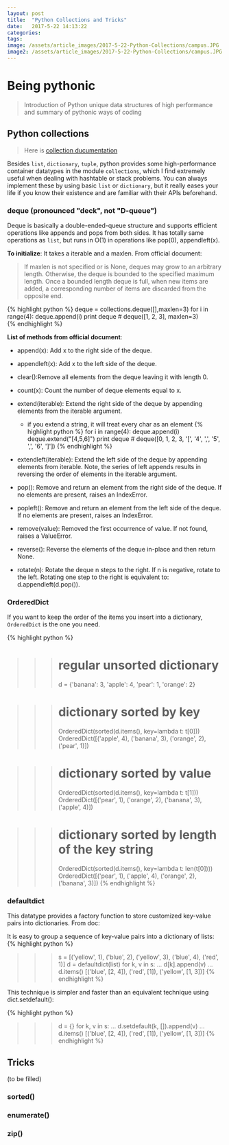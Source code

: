 ```yaml
---
layout: post
title:  "Python Collections and Tricks"
date:   2017-5-22 14:13:22
categories:
tags:
image: /assets/article_images/2017-5-22-Python-Collections/campus.JPG
image2: /assets/article_images/2017-5-22-Python-Collections/campus.JPG
---
```


# Being pythonic

> Introduction of Python unique data structures of high performance and summary of pythonic ways of coding

## Python collections
> Here is [collection ducumentation](https://docs.python.org/2.7/library/collections.html#collections.ChainMap)

Besides ```list```, ```dictionary```, ```tuple```, python provides some high-performance container datatypes in the module ```collections```, which I find extremely useful when dealing with hashtable or stack problems. You can always implement these by using basic ```list``` or ```dictionary```, but it really eases your life if you know their existence and are familiar with their APIs beforehand.

### deque (pronounced "deck", not "D-queue")
Deque is basically a double-ended-queue structure and supports efficient operations like appends and pops from both sides. It has totally same operations as ```list```, but runs in O(1) in operations like pop(0), appendleft(x).

**To initialize**: It takes a iterable and a maxlen. From official document:

>If maxlen is not specified or is None, deques may grow to an arbitrary length. Otherwise, the deque is bounded to the specified maximum length. Once a bounded length deque is full, when new items are added, a corresponding number of items are discarded from the opposite end.

{% highlight python %}
deque = collections.deque([],maxlen=3)
for i in range(4):
    deque.append(i)
print deque # deque([1, 2, 3], maxlen=3)    
{% endhighlight %}

**List of methods from official document**:

- append(x): Add x to the right side of the deque.

- appendleft(x): Add x to the left side of the deque.

- clear():Remove all elements from the deque leaving it with length 0.

- count(x): Count the number of deque elements equal to x.

- extend(iterable): Extend the right side of the deque by appending elements from the iterable argument.

  - if you extend a string, it will treat every char as an element
{% highlight python %}
for i in range(4):
    deque.append(i)
deque.extend("[4,5,6]")
print deque # deque([0, 1, 2, 3, '[', '4', ',', '5', ',', '6', ']'])
{% endhighlight %}

- extendleft(iterable):
Extend the left side of the deque by appending elements from iterable. Note, the series of left appends results in reversing the order of elements in the iterable argument.

- pop(): Remove and return an element from the right side of the deque. If no elements are present, raises an IndexError.

- popleft(): Remove and return an element from the left side of the deque. If no elements are present, raises an IndexError.

- remove(value): Removed the first occurrence of value. If not found, raises a ValueError.

- reverse(): Reverse the elements of the deque in-place and then return None.

- rotate(n): Rotate the deque n steps to the right. If n is negative, rotate to the left. Rotating one step to the right is equivalent to: d.appendleft(d.pop()).

### OrderedDict
If you want to keep the order of the items you insert into a dictionary, ```OrderedDict``` is the one you need.

 {% highlight python %}
>>> # regular unsorted dictionary
>>> d = {'banana': 3, 'apple': 4, 'pear': 1, 'orange': 2}

>>> # dictionary sorted by key
>>> OrderedDict(sorted(d.items(), key=lambda t: t[0]))
OrderedDict([('apple', 4), ('banana', 3), ('orange', 2), ('pear', 1)])

>>> # dictionary sorted by value
>>> OrderedDict(sorted(d.items(), key=lambda t: t[1]))
OrderedDict([('pear', 1), ('orange', 2), ('banana', 3), ('apple', 4)])

>>> # dictionary sorted by length of the key string
>>> OrderedDict(sorted(d.items(), key=lambda t: len(t[0])))
OrderedDict([('pear', 1), ('apple', 4), ('orange', 2), ('banana', 3)])
{% endhighlight %}

### defaultdict
This datatype provides a factory function to store customized key-value pairs into dictionaries.
From doc:

It is easy to group a sequence of key-value pairs into a dictionary of lists:
{% highlight python %}
>>> s = [('yellow', 1), ('blue', 2), ('yellow', 3), ('blue', 4), ('red', 1)]
>>> d = defaultdict(list)
>>> for k, v in s:
...     d[k].append(v)
...
>>> d.items()
[('blue', [2, 4]), ('red', [1]), ('yellow', [1, 3])]
{% endhighlight %}

This technique is simpler and faster than an equivalent technique using dict.setdefault():

{% highlight python %}
>>> d = {}
>>> for k, v in s:
...     d.setdefault(k, []).append(v)
...
>>> d.items()
[('blue', [2, 4]), ('red', [1]), ('yellow', [1, 3])]
{% endhighlight %}




## Tricks
(to be filled)
### sorted()

### enumerate()

### zip()

###
